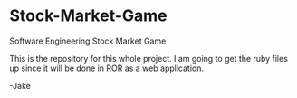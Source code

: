 # Stock-Market-Game
Software Engineering Stock Market Game


This is the repository for this whole project.  I am going to get the ruby files up since it will be done in ROR as a web application.

-Jake
